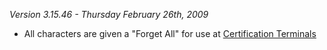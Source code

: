 _Version 3.15.46 - Thursday February 26th, 2009_

- All characters are given a "Forget All" for use at
  [Certification Terminals](../items/Certification_Terminal.md)

<!--[Category:Patches](../Category:Patches.md)-->
